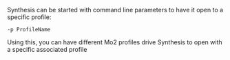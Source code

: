 Synthesis can be started with command line parameters to have it open to a specific profile:

`-p ProfileName`

Using this, you can have different Mo2 profiles drive Synthesis to open with a specific associated profile